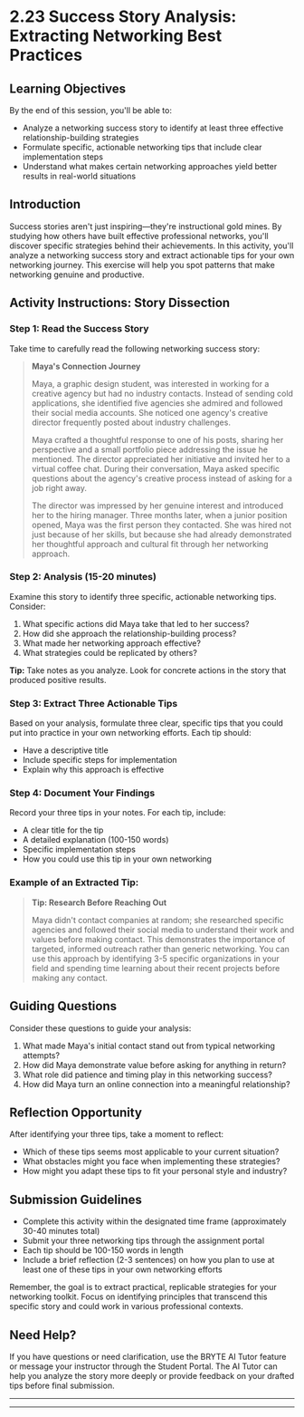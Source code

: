 # 2.23 Success Story Analysis: Extracting Networking Best Practices

## Learning Objectives

By the end of this session, you'll be able to:
- Analyze a networking success story to identify at least three effective relationship-building strategies
- Formulate specific, actionable networking tips that include clear implementation steps
- Understand what makes certain networking approaches yield better results in real-world situations

## Introduction
Success stories aren't just inspiring—they're instructional gold mines. By studying how others have built effective professional networks, you'll discover specific strategies behind their achievements. In this activity, you'll analyze a networking success story and extract actionable tips for your own networking journey. This exercise will help you spot patterns that make networking genuine and productive.

## Activity Instructions: Story Dissection

### Step 1: Read the Success Story
Take time to carefully read the following networking success story:

> **Maya's Connection Journey**
> 
> Maya, a graphic design student, was interested in working for a creative agency but had no industry contacts. Instead of sending cold applications, she identified five agencies she admired and followed their social media accounts. She noticed one agency's creative director frequently posted about industry challenges.
> 
> Maya crafted a thoughtful response to one of his posts, sharing her perspective and a small portfolio piece addressing the issue he mentioned. The director appreciated her initiative and invited her to a virtual coffee chat. During their conversation, Maya asked specific questions about the agency's creative process instead of asking for a job right away.
> 
> The director was impressed by her genuine interest and introduced her to the hiring manager. Three months later, when a junior position opened, Maya was the first person they contacted. She was hired not just because of her skills, but because she had already demonstrated her thoughtful approach and cultural fit through her networking approach.

### Step 2: Analysis (15-20 minutes)
Examine this story to identify three specific, actionable networking tips. Consider:
1. What specific actions did Maya take that led to her success?
2. How did she approach the relationship-building process?
3. What made her networking approach effective?
4. What strategies could be replicated by others?

**Tip:** Take notes as you analyze. Look for concrete actions in the story that produced positive results.

### Step 3: Extract Three Actionable Tips
Based on your analysis, formulate three clear, specific tips that you could put into practice in your own networking efforts. Each tip should:
- Have a descriptive title
- Include specific steps for implementation
- Explain why this approach is effective

### Step 4: Document Your Findings
Record your three tips in your notes. For each tip, include:
- A clear title for the tip
- A detailed explanation (100-150 words)
- Specific implementation steps
- How you could use this tip in your own networking

### Example of an Extracted Tip:
> **Tip: Research Before Reaching Out**
> 
> Maya didn't contact companies at random; she researched specific agencies and followed their social media to understand their work and values before making contact. This demonstrates the importance of targeted, informed outreach rather than generic networking. You can use this approach by identifying 3-5 specific organizations in your field and spending time learning about their recent projects before making any contact.

## Guiding Questions

Consider these questions to guide your analysis:
1. What made Maya's initial contact stand out from typical networking attempts?
2. How did Maya demonstrate value before asking for anything in return?
3. What role did patience and timing play in this networking success?
4. How did Maya turn an online connection into a meaningful relationship?

## Reflection Opportunity
After identifying your three tips, take a moment to reflect:
- Which of these tips seems most applicable to your current situation?
- What obstacles might you face when implementing these strategies?
- How might you adapt these tips to fit your personal style and industry?

## Submission Guidelines
- Complete this activity within the designated time frame (approximately 30-40 minutes total)
- Submit your three networking tips through the assignment portal
- Each tip should be 100-150 words in length
- Include a brief reflection (2-3 sentences) on how you plan to use at least one of these tips in your own networking efforts

Remember, the goal is to extract practical, replicable strategies for your networking toolkit. Focus on identifying principles that transcend this specific story and could work in various professional contexts.

## Need Help?
If you have questions or need clarification, use the BRYTE AI Tutor feature or message your instructor through the Student Portal. The AI Tutor can help you analyze the story more deeply or provide feedback on your drafted tips before final submission.

---
---